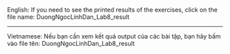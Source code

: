 English:
If you need to see the printed results of the exercises, click on the file name: DuongNgocLinhDan_Lab8_result

-------------------------

Vietnamese:
Nếu bạn cần xem kết quả output của các bài tập, bạn hãy bấm vào file tên: DuongNgocLinhDan_Lab8_result
